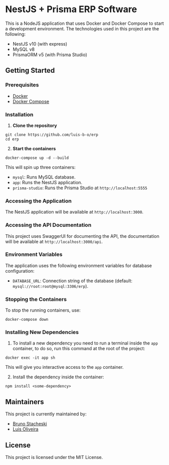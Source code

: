 # NestJS + Prisma ERP Software

This is a NodeJS application that uses Docker and Docker Compose to start a development environment.
The technologies used in this project are the following:
- NestJS v10 (with express)
- MySQL v8
- PrismaORM v5 (with Prisma Studio)

## Getting Started

### Prerequisites

- [Docker](https://www.docker.com/get-started)
- [Docker Compose](https://docs.docker.com/compose/install/)

### Installation

1. **Clone the repository**

```
git clone https://github.com/luis-b-o/erp
cd erp
```

2. **Start the containers**

```
docker-compose up -d --build
```

This will spin up three containers:
- `mysql`: Runs MySQL database.
- `app`: Runs the NestJS application.
- `prisma-studio`: Runs the Prisma Studio at `http://localhost:5555`

### Accessing the Application

The NestJS application will be available at `http://localhost:3000`.

### Accessing the API Documentation
This project uses SwaggerUI for documenting the API, the documentation will be available at `http://localhost:3000/api`.


### Environment Variables

The application uses the following environment variables for database configuration:

- `DATABASE_URL`: Connection string of the database (default: `mysql://root:root@mysql:3306/erp`).


### Stopping the Containers

To stop the running containers, use:

```
docker-compose down
```

### Installing New Dependencies

1. To install a new dependency you need to run a terminal inside the `app` container, to do so, run this command at the root of the project:

```
docker exec -it app sh
```
This will give you interactive access to the `app` container.

2. Install the dependency inside the container:


```
npm install <some-dependency>
```

## Maintainers

This project is currently maintained by:

- [Bruno Stacheski](https://github.com/brunostc)
- [Luis Oliveira](https://github.com/luis-b-o)


## License

This project is licensed under the MIT License.
